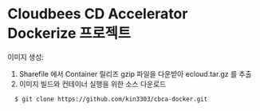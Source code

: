 # Cloudbees CD Accelerator Dockerize 프로젝트
 
이미지 생성: 

  1. Sharefile 에서  Container 릴리즈 gzip 파일을 다운받아 ecloud.tar.gz 를 추출
  2. 이미지 빌드와 컨테이너 실행을 위한 소스 다운로드

  ```console
    $ git clone https://github.com/kin3303/cbca-docker.git
  ```
 
